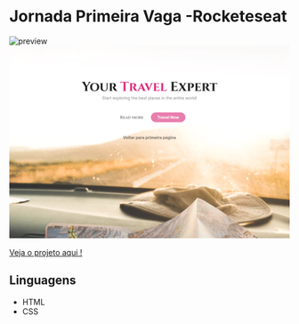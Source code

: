 # Jornada Primeira Vaga -Rocketeseat

![preview](img/img-1-reademe.png)
![preview](img/img-2-reademe.png)

 
[Veja o projeto aqui !](https://jornada-primeria-vaga.vercel.app/ )

## Linguagens 
- HTML <br>
- CSS